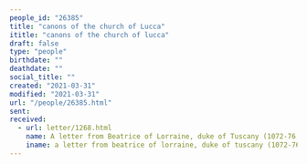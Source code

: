 ```yaml
---
people_id: "26385"
title: "canons of the church of Lucca"
ititle: "canons of the church of lucca"
draft: false
type: "people"
birthdate: ""
deathdate: ""
social_title: ""
created: "2021-03-31"
modified: "2021-03-31"
url: "/people/26385.html"
sent:
received:
  - url: letter/1268.html
    name: A letter from Beatrice of Lorraine, duke of Tuscany (1072-76, April 18)
    iname: a letter from beatrice of lorraine, duke of tuscany (1072-76, april 18)
---
```

